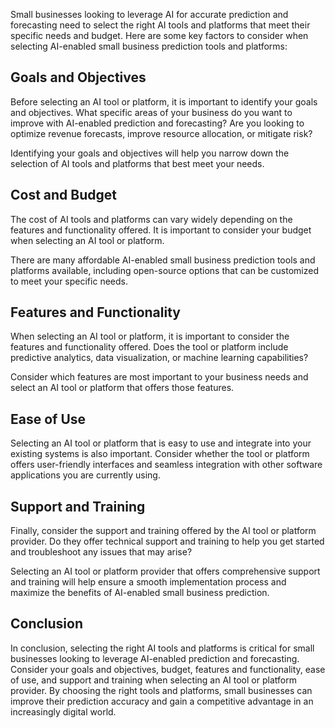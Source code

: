 
Small businesses looking to leverage AI for accurate prediction and forecasting need to select the right AI tools and platforms that meet their specific needs and budget. Here are some key factors to consider when selecting AI-enabled small business prediction tools and platforms:

Goals and Objectives
--------------------

Before selecting an AI tool or platform, it is important to identify your goals and objectives. What specific areas of your business do you want to improve with AI-enabled prediction and forecasting? Are you looking to optimize revenue forecasts, improve resource allocation, or mitigate risk?

Identifying your goals and objectives will help you narrow down the selection of AI tools and platforms that best meet your needs.

Cost and Budget
---------------

The cost of AI tools and platforms can vary widely depending on the features and functionality offered. It is important to consider your budget when selecting an AI tool or platform.

There are many affordable AI-enabled small business prediction tools and platforms available, including open-source options that can be customized to meet your specific needs.

Features and Functionality
--------------------------

When selecting an AI tool or platform, it is important to consider the features and functionality offered. Does the tool or platform include predictive analytics, data visualization, or machine learning capabilities?

Consider which features are most important to your business needs and select an AI tool or platform that offers those features.

Ease of Use
-----------

Selecting an AI tool or platform that is easy to use and integrate into your existing systems is also important. Consider whether the tool or platform offers user-friendly interfaces and seamless integration with other software applications you are currently using.

Support and Training
--------------------

Finally, consider the support and training offered by the AI tool or platform provider. Do they offer technical support and training to help you get started and troubleshoot any issues that may arise?

Selecting an AI tool or platform provider that offers comprehensive support and training will help ensure a smooth implementation process and maximize the benefits of AI-enabled small business prediction.

Conclusion
----------

In conclusion, selecting the right AI tools and platforms is critical for small businesses looking to leverage AI-enabled prediction and forecasting. Consider your goals and objectives, budget, features and functionality, ease of use, and support and training when selecting an AI tool or platform provider. By choosing the right tools and platforms, small businesses can improve their prediction accuracy and gain a competitive advantage in an increasingly digital world.
